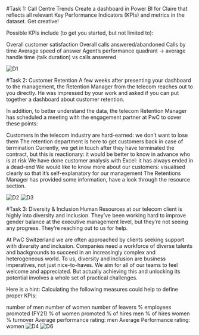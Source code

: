 #Task 1: Call Centre Trends
Create a dashboard in Power BI for Claire that reflects all relevant Key Performance Indicators (KPIs) and metrics in the dataset. Get creative!

Possible KPIs include (to get you started, but not limited to):

Overall customer satisfaction
Overall calls answered/abandoned
Calls by time
Average speed of answer
Agent’s performance quadrant -> average handle time (talk duration) vs calls answered

![D1](https://github.com/Yashjoshi8585/PWC-virtual-internship/assets/77010229/35a4727a-62c0-43e5-913a-ff4080d533d7)

#Task 2: Customer Retention
A few weeks after presenting your dashboard to the management, the Retention Manager from the telecom reaches out to you directly. He was impressed by your work and asked if you can put together a dashboard about customer retention.

In addition, to better understand the data, the telecom Retention Manager has scheduled a meeting with the engagement partner at PwC to cover these points:

Customers in the telecom industry are hard-earned: we don’t want to lose them
The retention department is here to get customers back in case of termination
Currently, we get in touch after they have terminated the contract, but this is reactionary: it would be better to know in advance who is at risk
We have done customer analysis with Excel: it has always ended in a dead-end
We would like to know more about our customers: visualised clearly so that it’s self-explanatory for our management The Retentions Manager has provided some information, have a look through the resource section.

![D2](https://github.com/Yashjoshi8585/PWC-virtual-internship/assets/77010229/4529c5e2-517a-407d-bae3-3518e4c521c2)
![D3](https://github.com/Yashjoshi8585/PWC-virtual-internship/assets/77010229/2aa9d917-4879-4db6-85fb-c7f3300cd009)

#Task 3: Diversity & Inclusion
Human Resources at our telecom client is highly into diversity and inclusion. They’ve been working hard to improve gender balance at the executive management level, but they’re not seeing any progress. They’re reaching out to us for help.

At PwC Switzerland we are often approached by clients seeking support with diversity and inclusion. Companies need a workforce of diverse talents and backgrounds to succeed in an increasingly complex and heterogeneous world. To us, diversity and inclusion are business imperatives, not just nice-to-haves. We aim for all of our teams to feel welcome and appreciated. But actually achieving this and unlocking its potential involves a whole set of practical challenges.

Here is a hint: Calculating the following measures could help to define proper KPIs:

number of men
number of women
number of leavers
% employees promoted (FY21)
% of women promoted
% of hires men
% of hires women
% turnover
Average performance rating: men
Average Performance rating: women
![D4](https://github.com/Yashjoshi8585/PWC-virtual-internship/assets/77010229/3cfe2760-7dfe-4992-aa9e-a4b481836d17)
![D6](https://github.com/Yashjoshi8585/PWC-virtual-internship/assets/77010229/06bfe702-eb8d-4317-8f3d-c800bec40180)

